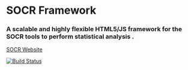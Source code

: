 # SOCR Framework
### A scalable and highly flexible HTML5/JS framework for the SOCR tools to perform statistical analysis .

[SOCR Website](http://socr.ucla.edu)

[![Build Status](https://travis-ci.org/SOCRedu/SOCR-framework.svg?branch=dev)](https://travis-ci.org/SOCRedu/SOCR-framework)
